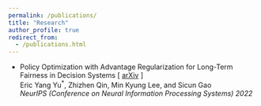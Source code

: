 ```yaml
---
permalink: /publications/
title: "Research"
author_profile: true
redirect_from: 
  - /publications.html
---
```


- Policy Optimization with Advantage Regularization for Long-Term Fairness in Decision Systems [ [arXiv](https://arxiv.org/abs/2210.12546) ]\
Eric Yang Yu<sup>*</sup>, Zhizhen Qin, Min Kyung Lee, and Sicun Gao\
_NeurIPS (Conference on Neural Information Processing Systems) 2022_